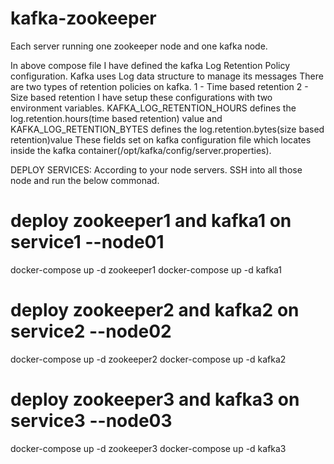 # kafka-zookeeper

 Each server running one zookeeper node and one kafka node.
 
 In above compose file I have defined the kafka Log Retention Policy configuration. 
 Kafka uses Log data structure to manage its messages
 There are two types of retention policies on kafka.
 1 - Time based retention
 2 - Size based retention
 I have setup these configurations with two environment variables. 
 KAFKA_LOG_RETENTION_HOURS defines the log.retention.hours(time based retention) value and KAFKA_LOG_RETENTION_BYTES defines the log.retention.bytes(size based retention)value
 These fields set on kafka configuration file which locates inside the kafka container(/opt/kafka/config/server.properties).
 
 DEPLOY SERVICES:
 According to your node servers. SSH into all those node and run the below commonad.
 
 # deploy zookeeper1 and kafka1 on service1 --node01
docker-compose up -d zookeeper1
docker-compose up -d kafka1

# deploy zookeeper2 and kafka2 on service2  --node02
docker-compose up -d zookeeper2
docker-compose up -d kafka2

# deploy zookeeper3 and kafka3 on service3 --node03
docker-compose up -d zookeeper3
docker-compose up -d kafka3
